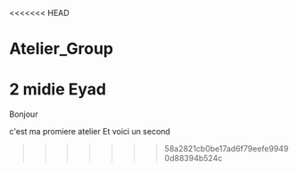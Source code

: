 <<<<<<< HEAD
# Atelier_Group


2 midie Eyad
=======
Bonjour 

c'est ma promiere atelier 
Et voici un second
>>>>>>> 58a2821cb0be17ad6f79eefe99490d88394b524c
